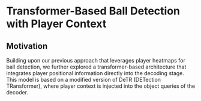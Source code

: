 # Transformer-Based Ball Detection with Player Context

## Motivation
Building upon our previous approach that leverages player heatmaps for ball detection, we further explored a transformer-based architecture that integrates player positional information directly into the decoding stage. This model is based on a modified version of DeTR (DETection TRansformer), where player context is injected into the object queries of the decoder.

